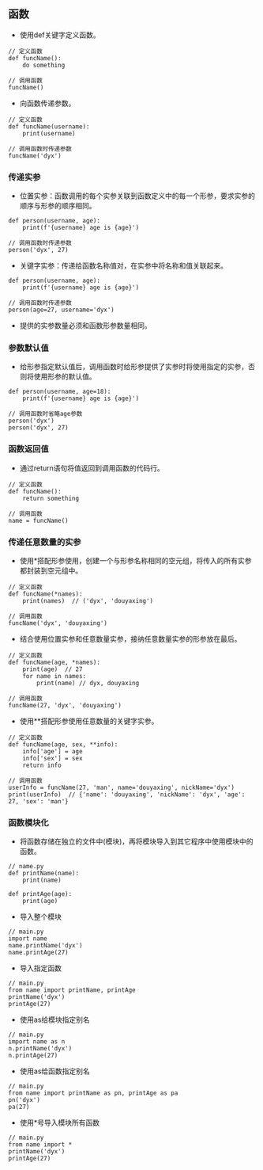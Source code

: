 ## 函数
- 使用def关键字定义函数。
```
// 定义函数
def funcName():
    do something

// 调用函数
funcName()
```
- 向函数传递参数。
```
// 定义函数
def funcName(username):
    print(username)

// 调用函数时传递参数
funcName('dyx')
```
### 传递实参
- 位置实参：函数调用的每个实参关联到函数定义中的每一个形参，要求实参的顺序与形参的顺序相同。
```
def person(username, age):
    print(f'{username} age is {age}')

// 调用函数时传递参数
person('dyx', 27)
```
- 关键字实参：传递给函数名称值对，在实参中将名称和值关联起来。
```
def person(username, age):
    print(f'{username} age is {age}')

// 调用函数时传递参数
person(age=27, username='dyx')
```
- 提供的实参数量必须和函数形参数量相同。
### 参数默认值
- 给形参指定默认值后，调用函数时给形参提供了实参时将使用指定的实参，否则将使用形参的默认值。
```
def person(username, age=18):
    print(f'{username} age is {age}')

// 调用函数时省略age参数
person('dyx')
person('dyx', 27)
```
### 函数返回值
- 通过return语句将值返回到调用函数的代码行。
```
// 定义函数
def funcName():
    return something

// 调用函数
name = funcName()
```
### 传递任意数量的实参
- 使用*搭配形参使用，创建一个与形参名称相同的空元组，将传入的所有实参都封装到空元组中。
```
// 定义函数
def funcName(*names):
    print(names)  // ('dyx', 'douyaxing')

// 调用函数
funcName('dyx', 'douyaxing')
```
- 结合使用位置实参和任意数量实参，接纳任意数量实参的形参放在最后。
```
// 定义函数
def funcName(age, *names):
    print(age)  // 27
    for name in names:
        print(name) // dyx, douyaxing

// 调用函数
funcName(27, 'dyx', 'douyaxing')
```
- 使用**搭配形参使用任意数量的关键字实参。
```
// 定义函数
def funcName(age, sex, **info):
    info['age'] = age
    info['sex'] = sex
    return info

// 调用函数
userInfo = funcName(27, 'man', name='douyaxing', nickName='dyx')
print(userInfo)  // {'name': 'douyaxing', 'nickName': 'dyx', 'age': 27, 'sex': 'man'}
```
### 函数模块化
- 将函数存储在独立的文件中(模块)，再将模块导入到其它程序中使用模块中的函数。
```
// name.py
def printName(name):
    print(name)

def printAge(age):
    print(age)
```
- 导入整个模块
```
// main.py
import name
name.printName('dyx')
name.printAge(27)
```
- 导入指定函数
```
// main.py
from name import printName, printAge
printName('dyx')
printAge(27)
```
- 使用as给模块指定别名
```
// main.py
import name as n
n.printName('dyx')
n.printAge(27)
```
- 使用as给函数指定别名
```
// main.py
from name import printName as pn, printAge as pa
pn('dyx')
pa(27)
```
- 使用*号导入模块所有函数
```
// main.py
from name import *
printName('dyx')
printAge(27)
```

